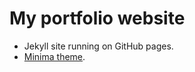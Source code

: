 # My portfolio website

- Jekyll site running on GitHub pages.
- [Minima theme](https://github.com/jekyll/minima).
